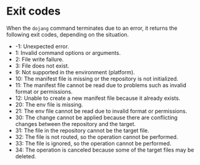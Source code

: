 Exit codes
==========

When the `dojang` command terminates due to an error,
it returns the following exit codes, depending on the situation.

 -  -1: Unexpected error.
 -  1: Invalid command options or arguments.
 -  2: File write failure.
 -  3: File does not exist.
 -  9: Not supported in the environment (platform).
 -  10: The manifest file is missing or the repository is not initialized.
 -  11: The manifest file cannot be read due to problems such as invalid format
    or permissions.
 -  12: Unable to create a new manifest file because it already exists.
 -  20: The env file is missing.
 -  21: The env file cannot be read due to invalid format or permissions.
 -  30: The change cannot be applied because there are conflicting changes
    between the repository and the target.
 -  31: The file in the repository cannot be the target file.
 -  32: The file is not routed, so the operation cannot be performed.
 -  33: The file is ignored, so the operation cannot be performed.
 -  34: The operation is canceled because some of the target files may be
    deleted.
